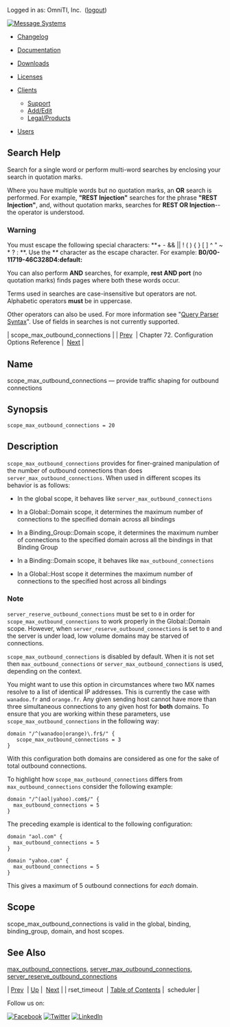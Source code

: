 Logged in as: OmniTI, Inc.  ([logout](https://support.messagesystems.com/logout.php))

[![Message Systems](https://support.messagesystems.com/images/ms-white205.png)](https://support.messagesystems.com/start.php) 

*   [Changelog](https://support.messagesystems.com/start.php?show=changelog)
*   [Documentation](https://support.messagesystems.com/docs/)
*   [Downloads](https://support.messagesystems.com/start.php)

*   [Licenses](https://support.messagesystems.com/license_summary.php)
*   <a href="">Clients</a>
    *   [Support](https://support.messagesystems.com/cs.php)
    *   [Add/Edit](https://support.messagesystems.com/edit_client.php)
    *   [Legal/Products](https://support.messagesystems.com/edit_products.php)
*   [Users](https://support.messagesystems.com/edit_customer.php)

## Search Help

Search for a single word or perform multi-word searches by enclosing your search in quotation marks.

Where you have multiple words but no quotation marks, an **OR** search is performed. For example, **"REST Injection"** searches for the phrase **"REST Injection"**, and, without quotation marks, searches for **REST OR Injection**--the operator is understood.

### Warning

You must escape the following special characters: **+ - && || ! ( ) { } [ ] ^ " ~ * ? : \**. Use the **\** character as the escape character. For example: **B0/00-11719-46C328D4\:default\:**

You can also perform **AND** searches, for example, **rest AND port** (no quotation marks) finds pages where both these words occur.

Terms used in searches are case-insensitive but operators are not. Alphabetic operators **must** be in uppercase.

Other operators can also be used. For more information see "[Query Parser Syntax](https://lucene.apache.org/core/old_versioned_docs/versions/3_0_0/queryparsersyntax.html)". Use of fields in searches is not currently supported.

| scope_max_outbound_connections |
| [Prev](conf.ref.rset_timeout.php)  | Chapter 72. Configuration Options Reference |  [Next](conf.ref.scheduler.php) |

<a name="conf.ref.scope_max_outbound_connections"></a>
## Name

scope_max_outbound_connections — provide traffic shaping for outbound connections

## Synopsis

`scope_max_outbound_connections = 20`

<a name="idp26403600"></a>
## Description

`scope_max_outbound_connections` provides for finer-grained manipulation of the number of outbound connections than does `server_max_outbound_connections`. When used in different scopes its behavior is as follows:

*   In the global scope, it behaves like `server_max_outbound_connections`

*   In a Global::Domain scope, it determines the maximum number of connections to the specified domain across all bindings

*   In a Binding_Group::Domain scope, it determines the maximum number of connections to the specified domain across all the bindings in that Binding Group

*   In a Binding::Domain scope, it behaves like `max_outbound_connections`

*   In a Global::Host scope it determines the maximum number of connections to the specified host across all bindings

### Note

`server_reserve_outbound_connections` must be set to `0` in order for `scope_max_outbound_connections` to work properly in the Global::Domain scope. However, when `server_reserve_outbound_connections` is set to `0` and the server is under load, low volume domains may be starved of connections.

`scope_max_outbound_connections` is disabled by default. When it is not set then `max_outbound_connections` or `server_max_outbound_connections` is used, depending on the context.

You might want to use this option in circumstances where two MX names resolve to a list of identical IP addresses. This is currently the case with `wanadoo.fr` and `orange.fr`. Any given sending host cannot have more than three simultaneous connections to any given host for **both** domains. To ensure that you are working within these parameters, use `scope_max_outbound_connections` in the following way:

```
domain "/^(wanadoo|orange)\.fr$/" {
   scope_max_outbound_connections = 3
}
```

With this configuration both domains are considered as one for the sake of total outbound connections.

To highlight how `scope_max_outbound_connections` differs from `max_outbound_connections` consider the following example:

```
domain "/^(aol|yahoo).com$/" {
  max_outbound_connections = 5
}
```

The preceding example is identical to the following configuration:

```
domain "aol.com" {
  max_outbound_connections = 5
}

domain "yahoo.com" {
  max_outbound_connections = 5
}
```

This gives a maximum of 5 outbound connections for *each* domain.

<a name="idp26426272"></a>
## Scope

scope_max_outbound_connections is valid in the global, binding, binding_group, domain, and host scopes.

<a name="idp26428176"></a>
## See Also

[max_outbound_connections](conf.ref.max_outbound_connections.php "max_outbound_connections"), [server_max_outbound_connections](conf.ref.server_max_outbound_connections.php "server_max_outbound_connections"), [server_reserve_outbound_connections](conf.ref.server_reserve_outbound_connections.php "server_reserve_outbound_connections")

| [Prev](conf.ref.rset_timeout.php)  | [Up](config.options.ref.php) |  [Next](conf.ref.scheduler.php) |
| rset_timeout  | [Table of Contents](index.php) |  scheduler |

Follow us on:

[![Facebook](https://support.messagesystems.com/images/icon-facebook.png)](http://www.facebook.com/messagesystems) [![Twitter](https://support.messagesystems.com/images/icon-twitter.png)](http://twitter.com/#!/MessageSystems) [![LinkedIn](https://support.messagesystems.com/images/icon-linkedin.png)](http://www.linkedin.com/company/message-systems)